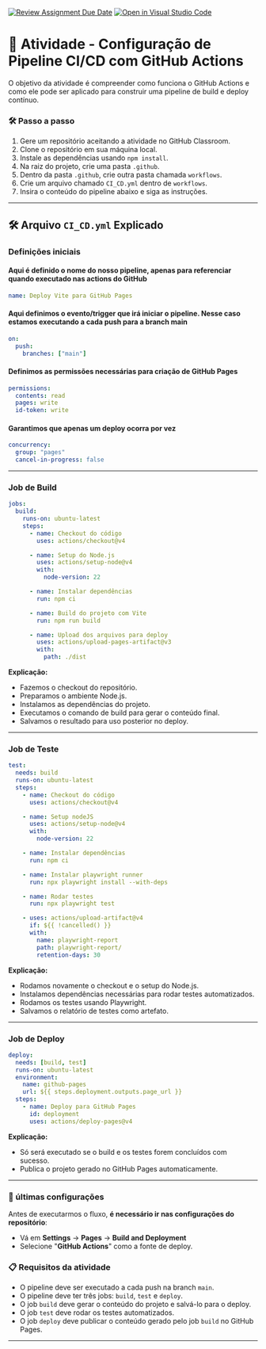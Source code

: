 [![Review Assignment Due Date](https://classroom.github.com/assets/deadline-readme-button-22041afd0340ce965d47ae6ef1cefeee28c7c493a6346c4f15d667ab976d596c.svg)](https://classroom.github.com/a/aQ98rSRz)
[![Open in Visual Studio Code](https://classroom.github.com/assets/open-in-vscode-2e0aaae1b6195c2367325f4f02e2d04e9abb55f0b24a779b69b11b9e10269abc.svg)](https://classroom.github.com/online_ide?assignment_repo_id=19361114&assignment_repo_type=AssignmentRepo)
# 🚀 Atividade - Configuração de Pipeline CI/CD com GitHub Actions

O objetivo da atividade é compreender como funciona o GitHub Actions e como ele pode ser aplicado para construir uma pipeline de build e deploy contínuo.

### 🛠️ Passo a passo

1. Gere um repositório aceitando a atividade no GitHub Classroom.
2. Clone o repositório em sua máquina local.
3. Instale as dependências usando `npm install`.
4. Na raiz do projeto, crie uma pasta `.github`.
5. Dentro da pasta `.github`, crie outra pasta chamada `workflows`.
6. Crie um arquivo chamado `CI_CD.yml` dentro de `workflows`.
7. Insira o conteúdo do pipeline abaixo e siga as instruções.

---

## 🛠️ Arquivo `CI_CD.yml` Explicado

### Definições iniciais

#### Aqui é definido o nome do nosso pipeline, apenas para referenciar quando executado nas actions do GitHub
```yaml
name: Deploy Vite para GitHub Pages
```

#### Aqui definimos o evento/trigger que irá iniciar o pipeline. Nesse caso estamos executando a cada push para a branch main
```yaml
on:
  push:
    branches: ["main"]
```

#### Definimos as permissões necessárias para criação de GitHub Pages
```yaml
permissions:
  contents: read
  pages: write
  id-token: write
```

#### Garantimos que apenas um deploy ocorra por vez
````yaml
concurrency:
  group: "pages"
  cancel-in-progress: false
````

---

### Job de Build

```yaml
jobs:
  build:
    runs-on: ubuntu-latest
    steps:
      - name: Checkout do código
        uses: actions/checkout@v4

      - name: Setup do Node.js
        uses: actions/setup-node@v4
        with:
          node-version: 22

      - name: Instalar dependências
        run: npm ci

      - name: Build do projeto com Vite
        run: npm run build

      - name: Upload dos arquivos para deploy
        uses: actions/upload-pages-artifact@v3
        with:
          path: ./dist
```

**Explicação:**

- Fazemos o checkout do repositório.
- Preparamos o ambiente Node.js.
- Instalamos as dependências do projeto.
- Executamos o comando de build para gerar o conteúdo final.
- Salvamos o resultado para uso posterior no deploy.

---

### Job de Teste

```yaml
test:
  needs: build
  runs-on: ubuntu-latest
  steps:
    - name: Checkout do código
      uses: actions/checkout@v4

    - name: Setup nodeJS
      uses: actions/setup-node@v4
      with:
        node-version: 22

    - name: Instalar dependências
      run: npm ci

    - name: Instalar playwright runner
      run: npx playwright install --with-deps

    - name: Rodar testes
      run: npx playwright test

    - uses: actions/upload-artifact@v4
      if: ${{ !cancelled() }}
      with:
        name: playwright-report
        path: playwright-report/
        retention-days: 30
```

**Explicação:**

- Rodamos novamente o checkout e o setup do Node.js.
- Instalamos dependências necessárias para rodar testes automatizados.
- Rodamos os testes usando Playwright.
- Salvamos o relatório de testes como artefato.

---

### Job de Deploy

```yaml
deploy:
  needs: [build, test]
  runs-on: ubuntu-latest
  environment:
    name: github-pages
    url: ${{ steps.deployment.outputs.page_url }}
  steps:
    - name: Deploy para GitHub Pages
      id: deployment
      uses: actions/deploy-pages@v4
```

**Explicação:**

- Só será executado se o build e os testes forem concluídos com sucesso.
- Publica o projeto gerado no GitHub Pages automaticamente.

---

### 🎯 últimas configurações

Antes de executarmos o fluxo, **é necessário ir nas configurações do repositório**:

- Vá em **Settings** → **Pages** → **Build and Deployment**
- Selecione "**GitHub Actions**" como a fonte de deploy.

### 📋 Requisitos da atividade

- O pipeline deve ser executado a cada push na branch `main`.
- O pipeline deve ter três jobs: `build`, `test` e `deploy`.
- O job `build` deve gerar o conteúdo do projeto e salvá-lo para o deploy.
- O job `test` deve rodar os testes automatizados.
- O job `deploy` deve publicar o conteúdo gerado pelo job `build` no GitHub Pages.

---
